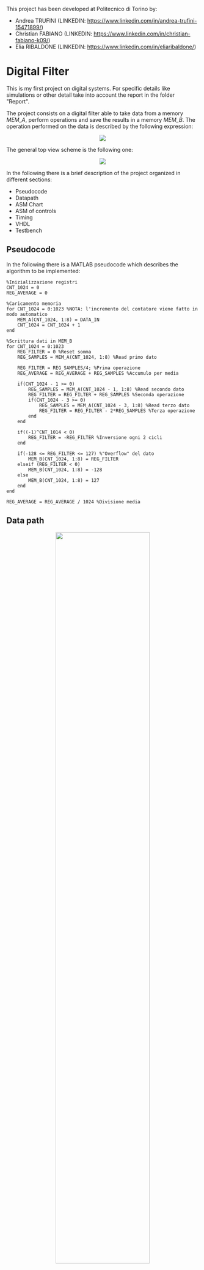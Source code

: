 This project has been developed at Politecnico di Torino by:
 - Andrea TRUFINI    (LINKEDIN: https://www.linkedin.com/in/andrea-trufini-15471899/)
 - Christian FABIANO (LINKEDIN: https://www.linkedin.com/in/christian-fabiano-k09/)
 - Elia RIBALDONE    (LINKEDIN: https://www.linkedin.com/in/eliaribaldone/)

# Digital Filter

This is my first project on digital systems.
For specific details like simulations or other detail take into account the report in the folder "Report".

The project consists on a digital filter able to take data from a memory *MEM_A*, perform operations and save the results in a memory *MEM_B*.
The operation performed on the data is described by the following expression:
<p align="center"><img src="./Report/formula.png" /></p>

The general top view scheme is the following one:
<p align="center" width="85%"><img src="./Report/top_view.png" /></p>

In the following there is a brief description of the project organized in different sections:
- Pseudocode
- Datapath
- ASM Chart
- ASM of controls
- Timing
- VHDL
- Testbench

## Pseudocode
In the following there is a MATLAB pseudocode which describes the algorithm to be implemented:
```
%Inizializzazione registri
CNT_1024 = 0
REG_AVERAGE = 0

%Caricamento memoria
for CNT_1024 = 0:1023 %NOTA: l'incremento del contatore viene fatto in modo automatico
    MEM_A(CNT_1024, 1:8) = DATA_IN
    CNT_1024 = CNT_1024 + 1
end

%Scrittura dati in MEM_B
for CNT_1024 = 0:1023
    REG_FILTER = 0 %Reset somma
    REG_SAMPLES = MEM_A(CNT_1024, 1:8) %Read primo dato
    
    REG_FILTER = REG_SAMPLES/4; %Prima operazione
    REG_AVERAGE = REG_AVERAGE + REG_SAMPLES %Accumulo per media
    
    if(CNT_1024 - 1 >= 0)
        REG_SAMPLES = MEM_A(CNT_1024 - 1, 1:8) %Read secondo dato
        REG_FILTER = REG_FILTER + REG_SAMPLES %Seconda operazione
        if(CNT_1024 - 3 >= 0)
            REG_SAMPLES = MEM_A(CNT_1024 - 3, 1:8) %Read terzo dato
            REG_FILTER = REG_FILTER - 2*REG_SAMPLES %Terza operazione
        end
    end
    
    if((-1)^CNT_1014 < 0)
        REG_FILTER = -REG_FILTER %Inversione ogni 2 cicli
    end
    
    if(-128 <= REG_FILTER <= 127) %"Overflow" del dato
        MEM_B(CNT_1024, 1:8) = REG_FILTER
    elseif (REG_FILTER < 0)
        MEM_B(CNT_1024, 1:8) = -128
    else
        MEM_B(CNT_1024, 1:8) = 127
    end
end

REG_AVERAGE = REG_AVERAGE / 1024 %Divisione media
```

## Data path

<p align="center"><img width="70%" src="./Report/Datapath_2.png" /></p>

## ASM Chart
<p align="center"><img width="100%" src="./Report/ASM_CHART.jpg" /></p>

## ASM of controls
<p align="center"><img width="100%" src="./Report/ASM_CONTROL.jpg" /></p>

## Timing
### Uploading Memory A
<p align="left"><img width="60%" src="./Report/Timing_1.PNG" /></p>

### Operations on data
<p align="center"><img width="100%" src="./Report/Timing_2_1.jpg" /></p>
<p align="center"><img width="100%" src="./Report/Timing_2_2.jpg" /></p>

## VHDL
In the 'VHDL' folder there are all the vhdl files.

## Testbench
All the testbech are in the apposite folder. The generic idea is described by the following picture:
<p align="center"><img width="80%" src="./Report/testbench.png" /></p>




